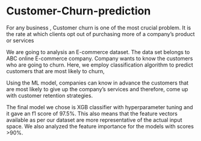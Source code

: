# Customer-Churn-prediction

For any business , Customer churn is one of the most crucial problem. 
It is the rate at which clients opt out of purchasing more of a company’s product or services

We are going to analysis an E-commerce dataset. The data set belongs to ABC online E-commerce company. 
Company wants to know the customers who are going to churn. Here, 
we employ classification algorithm to predict customers that are most likely to churn,

Using the ML model, companies can know in advance the customers that are most likely to give up the company’s services and therefore, 
come up with customer retention strategies.

The final model we chose is XGB classifier with hyperparameter tuning and it gave an f1 score of 97.5%. 
This also means that the feature vectors available as per our dataset are more representative of the actual input space. 
We also analyzed the feature importance for the models with scores >90%.
